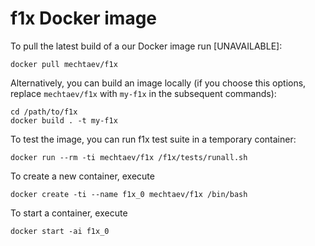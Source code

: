 # f1x Docker image #

To pull the latest build of a our Docker image run [UNAVAILABLE]:

    docker pull mechtaev/f1x

Alternatively, you can build an image locally (if you choose this options, replace `mechtaev/f1x` with `my-f1x` in the subsequent commands):

    cd /path/to/f1x
    docker build . -t my-f1x

To test the image, you can run f1x test suite in a temporary container:

    docker run --rm -ti mechtaev/f1x /f1x/tests/runall.sh
    
To create a new container, execute

    docker create -ti --name f1x_0 mechtaev/f1x /bin/bash
    
To start a container, execute

    docker start -ai f1x_0
    

